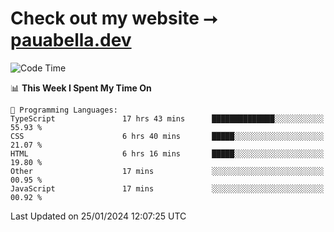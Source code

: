 # Check out my website ⭢ [pauabella.dev](https://pauabella.dev)

<!--START_SECTION:waka-->
![Code Time](http://img.shields.io/badge/Code%20Time-2%2C900%20hrs%2051%20mins-blue)

📊 **This Week I Spent My Time On** 

```text
💬 Programming Languages: 
TypeScript               17 hrs 43 mins      ██████████████░░░░░░░░░░░   55.93 % 
CSS                      6 hrs 40 mins       █████░░░░░░░░░░░░░░░░░░░░   21.07 % 
HTML                     6 hrs 16 mins       █████░░░░░░░░░░░░░░░░░░░░   19.80 % 
Other                    17 mins             ░░░░░░░░░░░░░░░░░░░░░░░░░   00.95 % 
JavaScript               17 mins             ░░░░░░░░░░░░░░░░░░░░░░░░░   00.92 % 
```


 Last Updated on 25/01/2024 12:07:25 UTC
<!--END_SECTION:waka-->
